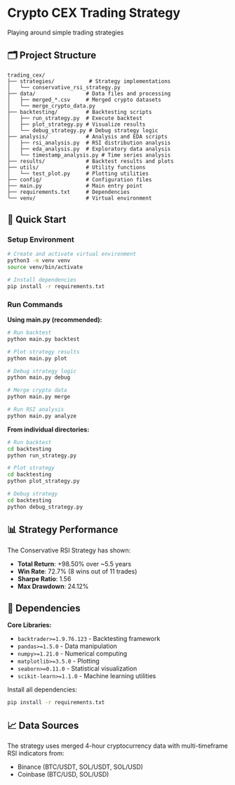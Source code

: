 # Crypto CEX Trading Strategy

Playing around simple trading strategies

## 🗂️ Project Structure

```
trading_cex/
├── strategies/           # Strategy implementations
│   └── conservative_rsi_strategy.py
├── data/                # Data files and processing
│   ├── merged_*.csv     # Merged crypto datasets
│   └── merge_crypto_data.py
├── backtesting/         # Backtesting scripts
│   ├── run_strategy.py  # Execute backtest
│   ├── plot_strategy.py # Visualize results
│   └── debug_strategy.py # Debug strategy logic
├── analysis/            # Analysis and EDA scripts
│   ├── rsi_analysis.py  # RSI distribution analysis
│   ├── eda_analysis.py  # Exploratory data analysis
│   └── timestamp_analysis.py # Time series analysis
├── results/             # Backtest results and plots
├── utils/               # Utility functions
│   └── test_plot.py     # Plotting utilities
├── config/              # Configuration files
├── main.py              # Main entry point
├── requirements.txt     # Dependencies
└── venv/                # Virtual environment
```

## 🚀 Quick Start

### Setup Environment

```bash
# Create and activate virtual environment
python3 -m venv venv
source venv/bin/activate

# Install dependencies
pip install -r requirements.txt
```

### Run Commands

**Using main.py (recommended):**
```bash
# Run backtest
python main.py backtest

# Plot strategy results
python main.py plot

# Debug strategy logic
python main.py debug

# Merge crypto data
python main.py merge

# Run RSI analysis
python main.py analyze
```

**From individual directories:**
```bash
# Run backtest
cd backtesting
python run_strategy.py

# Plot strategy
cd backtesting
python plot_strategy.py

# Debug strategy
cd backtesting
python debug_strategy.py
```

## 📊 Strategy Performance

The Conservative RSI Strategy has shown:
- **Total Return**: +98.50% over ~5.5 years
- **Win Rate**: 72.7% (8 wins out of 11 trades)
- **Sharpe Ratio**: 1.56
- **Max Drawdown**: 24.12%

## 🔧 Dependencies

**Core Libraries:**
- `backtrader>=1.9.76.123` - Backtesting framework
- `pandas>=1.5.0` - Data manipulation
- `numpy>=1.21.0` - Numerical computing
- `matplotlib>=3.5.0` - Plotting
- `seaborn>=0.11.0` - Statistical visualization
- `scikit-learn>=1.1.0` - Machine learning utilities

Install all dependencies:
```bash
pip install -r requirements.txt
```

## 📈 Data Sources

The strategy uses merged 4-hour cryptocurrency data with multi-timeframe RSI indicators from:
- Binance (BTC/USDT, SOL/USDT, SOL/USD)
- Coinbase (BTC/USD, SOL/USD)

